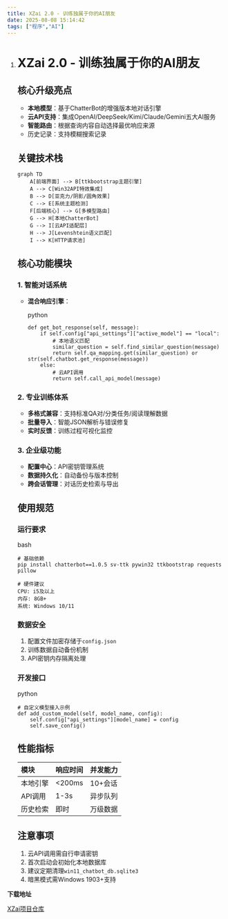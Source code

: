 ```yaml
---
title: XZai 2.0 - 训练独属于你的AI朋友
date: 2025-08-08 15:14:42
tags: ["程序","AI"]
---
```


1. # XZai 2.0 - 训练独属于你的AI朋友

   ## 核心升级亮点

   - **本地模型**：基于ChatterBot的增强版本地对话引擎
   - **云API支持**：集成OpenAI/DeepSeek/Kimi/Claude/Gemini五大AI服务
   - **智能路由**：根据查询内容自动选择最优响应来源
   - 历史记录：支持模糊搜索记录

   ## 关键技术栈

   ```
   graph TD
       A[前端界面] --> B[ttkbootstrap主题引擎]
       A --> C[Win32API特效集成]
       B --> D[亚克力/阴影/圆角效果]
       C --> E[系统主题检测]
       F[后端核心] --> G[多模型路由]
       G --> H[本地ChatterBot]
       G --> I[云API适配层]
       H --> J[Levenshtein语义匹配]
       I --> K[HTTP请求池]
   ```

   ## 核心功能模块

   ### 1. 智能对话系统

   - **混合响应引擎**：

     python

     ```
     def get_bot_response(self, message):
         if self.config["api_settings"]["active_model"] == "local":
             # 本地语义匹配
             similar_question = self.find_similar_question(message) 
             return self.qa_mapping.get(similar_question) or str(self.chatbot.get_response(message))
         else:
             # 云API调用
             return self.call_api_model(message)
     ```

   ### 2. 专业训练体系

   - **多格式兼容**：支持标准QA对/分类任务/阅读理解数据
   - **批量导入**：智能JSON解析与错误修复
   - **实时反馈**：训练过程可视化监控

   ### 3. 企业级功能

   - **配置中心**：API密钥管理系统
   - **数据持久化**：自动备份与版本控制
   - **跨会话管理**：对话历史检索与导出

   ## 使用规范

   ### 运行要求

   bash

   ```
   # 基础依赖
   pip install chatterbot==1.0.5 sv-ttk pywin32 ttkbootstrap requests pillow
   
   # 硬件建议
   CPU: i5及以上
   内存: 8GB+
   系统: Windows 10/11
   ```

   ### 数据安全

   1. 配置文件加密存储于`config.json`
   2. 训练数据自动备份机制
   3. API密钥内存隔离处理

   ### 开发接口

   python

   ```
   # 自定义模型接入示例
   def add_custom_model(self, model_name, config):
       self.config["api_settings"][model_name] = config
       self.save_config()
   ```

   ## 性能指标

   | 模块     | 响应时间 | 并发能力 |
   | :------- | :------- | :------- |
   | 本地引擎 | <200ms   | 10+会话  |
   | API调用  | 1-3s     | 异步队列 |
   | 历史检索 | 即时     | 万级数据 |

   ## 注意事项

   1. 云API调用需自行申请密钥
   2. 首次启动会初始化本地数据库
   3. 建议定期清理`win11_chatbot_db.sqlite3`
   4. 暗黑模式需Windows 1903+支持

**下载地址**

[XZai项目仓库](https://github.com/li958633/XZai_Customizeyourfriends)

